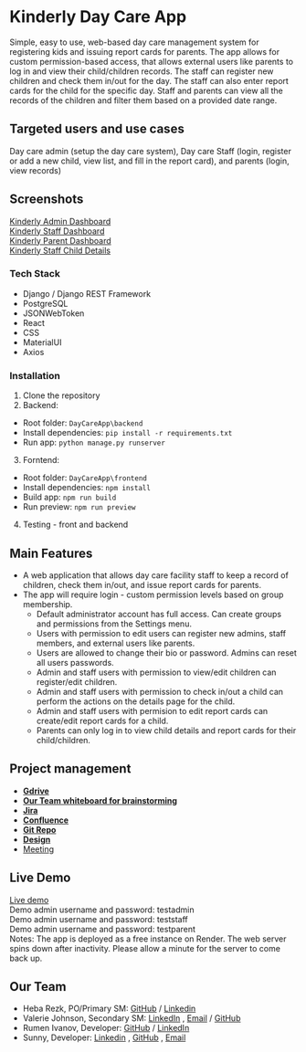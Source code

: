 # Kinderly Day Care App

Simple, easy to use, web-based day care management system for registering kids and issuing report cards for parents.
The app allows for custom permission-based access, that allows external users like parents to log in and view their child/children
records.
The staff can register new children and check them in/out for the day. The staff can also enter report cards for the child for the specific day.
Staff and parents can view all the records of the children and filter them based on a provided date range.

## Targeted users and use cases
Day care admin (setup the day care system), Day care Staff (login, register or add a new child, view list, and fill in the report card), and parents (login, view records)

## Screenshots
[Kinderly Admin Dashboard](/docs/DashboardAdmin.png) <br />
[Kinderly Staff Dashboard](/docs/DashboardStaff.png) <br />
[Kinderly Parent Dashboard](/docs/DashboardParent.png) <br />
[Kinderly Staff Child Details](/docs/StaffChildDetails.png) <br />

### Tech Stack
- Django / Django REST Framework
- PostgreSQL
- JSONWebToken
- React
- CSS
- MaterialUI
- Axios

### Installation

1. Clone the repository
2. Backend:
- Root folder: `DayCareApp\backend`
- Install dependencies: `pip install -r requirements.txt`
- Run app: `python manage.py runserver`
3. Forntend:
- Root folder: `DayCareApp\frontend`
- Install dependencies: `npm install`
- Build app: `npm run build`
- Run preview: `npm run preview`
4. Testing - front and backend

## Main Features

- A web application that allows day care facility staff to keep a record of children, check them in/out, and issue report cards for parents.
- The app will require login - custom permission levels based on group membership.
    - Default administrator account has full access. Can create groups and permissions from the Settings menu.
    - Users with permission to edit users can register new admins, staff members, and external users like parents.
    - Users are allowed to change their bio or password. Admins can reset all users passwords.
    - Admin and staff users with permission to view/edit children can register/edit children.
    - Admin and staff users with permission to check in/out a child can perform the actions on the details page for the child.
    - Admin and staff users with permision to edit report cards can create/edit report cards for a child.
    - Parents can only log in to view child details and report cards for their child/children.

## Project management

 - **[Gdrive](https://drive.google.com/drive/u/0/folders/1dz7En8VuEC4wSh8wO3zWwWz8ttegZdW1)**<br />
- **[Our Team whiteboard for brainstorming](https://zoom.us/wb/doc/rBUG2fDGQYObdTIw-LNrAQ)**<br />
- **[Jira](https://chinguteam.atlassian.net/jira/software/projects/SCRUM/boards/1/backlog)**<br />
- **[Confluence](https://chinguteam.atlassian.net/wiki/spaces/SCRUM)**<br />
- **[Git Repo](https://github.com/chingu-voyages/v52-tier3-team-36)**<br />
- **[Design](https://whimsical.com/join/CdTaW6krn1wgZaE1f8hccN?invite=ymkugnf2)**<br />
- [Meeting](https://schej.it/home)<br />

## Live Demo
[Live demo](https://kinderly-frontend.onrender.com/) <br />
Demo admin username and password: testadmin <br />
Demo admin username and password: teststaff <br />
Demo admin username and password: testparent <br />
Notes: The app is deployed as a free instance on Render. The web server spins down after inactivity. Please allow a minute for the server to come back up.

## Our Team

- Heba Rezk, PO/Primary SM: [GitHub](https://github.com/hebarezk) / [Linkedin](https://www.linkedin.com/in/hebarezk/)
- Valerie Johnson, Secondary SM: [LinkedIn](https://www.linkedin/in/valeriemichellejohnson) , [Email](valeriejohnsonprofessional@gmail.com) / [GitHub](https://github.com/johnsonval)
- Rumen Ivanov, Developer: [GitHub](https://github.com/rumenji) / [LinkedIn](https://www.linkedin.com/in/rumen-ivanov-it/)
- Sunny, Developer: [Linkedin](https://www.linkedin.com/in/sunnymaster/) , [GitHub](https://github.com/Sunny-Master) , [Email](master.codeworks@gmail.com) 
